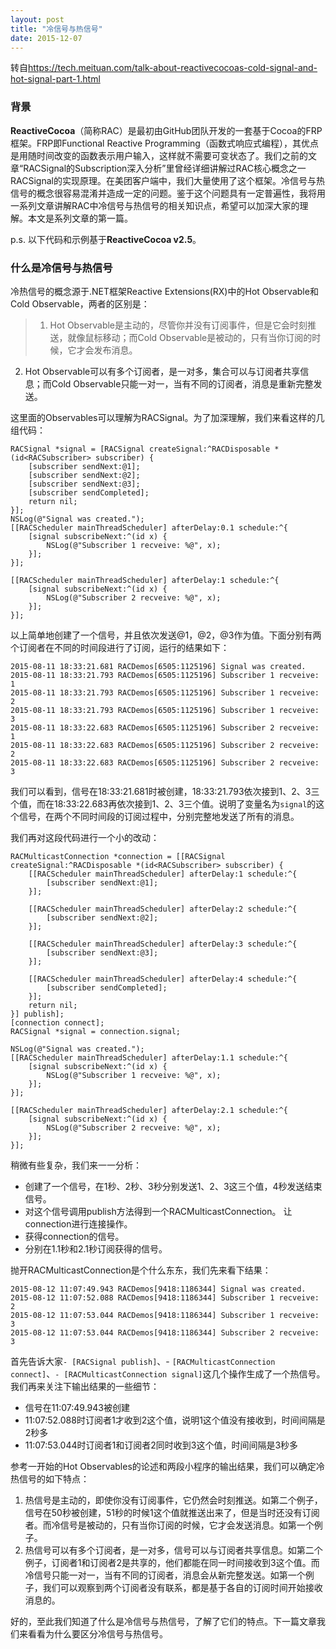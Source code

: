 ```yaml
---
layout: post
title: "冷信号与热信号"
date: 2015-12-07
---
```


转自<https://tech.meituan.com/talk-about-reactivecocoas-cold-signal-and-hot-signal-part-1.html>

### 背景

**ReactiveCocoa**（简称RAC）是最初由GitHub团队开发的一套基于Cocoa的FRP框架。FRP即Functional Reactive Programming（函数式响应式编程），其优点是用随时间改变的函数表示用户输入，这样就不需要可变状态了。我们之前的文章“RACSignal的Subscription深入分析”里曾经详细讲解过RAC核心概念之一RACSignal的实现原理。在美团客户端中，我们大量使用了这个框架。冷信号与热信号的概念很容易混淆并造成一定的问题。鉴于这个问题具有一定普遍性，我将用一系列文章讲解RAC中冷信号与热信号的相关知识点，希望可以加深大家的理解。本文是系列文章的第一篇。

p.s. 以下代码和示例基于**ReactiveCocoa v2.5**。

### 什么是冷信号与热信号
冷热信号的概念源于.NET框架Reactive Extensions(RX)中的Hot Observable和Cold Observable，两者的区别是：

>1. Hot Observable是主动的，尽管你并没有订阅事件，但是它会时刻推送，就像鼠标移动；而Cold Observable是被动的，只有当你订阅的时候，它才会发布消息。
2. Hot Observable可以有多个订阅者，是一对多，集合可以与订阅者共享信息；而Cold Observable只能一对一，当有不同的订阅者，消息是重新完整发送。


这里面的Observables可以理解为RACSignal。为了加深理解，我们来看这样的几组代码：

    RACSignal *signal = [RACSignal createSignal:^RACDisposable *(id<RACSubscriber> subscriber) {
        [subscriber sendNext:@1];
        [subscriber sendNext:@2];
        [subscriber sendNext:@3];
        [subscriber sendCompleted];
        return nil;
    }];
    NSLog(@"Signal was created.");
    [[RACScheduler mainThreadScheduler] afterDelay:0.1 schedule:^{
        [signal subscribeNext:^(id x) {
            NSLog(@"Subscriber 1 recveive: %@", x);
        }];
    }];

    [[RACScheduler mainThreadScheduler] afterDelay:1 schedule:^{
        [signal subscribeNext:^(id x) {
            NSLog(@"Subscriber 2 recveive: %@", x);
        }];
    }];
以上简单地创建了一个信号，并且依次发送@1，@2，@3作为值。下面分别有两个订阅者在不同的时间段进行了订阅，运行的结果如下：

	2015-08-11 18:33:21.681 RACDemos[6505:1125196] Signal was created.
	2015-08-11 18:33:21.793 RACDemos[6505:1125196] Subscriber 1 recveive: 1
	2015-08-11 18:33:21.793 RACDemos[6505:1125196] Subscriber 1 recveive: 2
	2015-08-11 18:33:21.793 RACDemos[6505:1125196] Subscriber 1 recveive: 3
	2015-08-11 18:33:22.683 RACDemos[6505:1125196] Subscriber 2 recveive: 1
	2015-08-11 18:33:22.683 RACDemos[6505:1125196] Subscriber 2 recveive: 2
	2015-08-11 18:33:22.683 RACDemos[6505:1125196] Subscriber 2 recveive: 3
我们可以看到，信号在18:33:21.681时被创建，18:33:21.793依次接到1、2、3三个值，而在18:33:22.683再依次接到1、2、3三个值。说明了变量名为`signal`的这个信号，在两个不同时间段的订阅过程中，分别完整地发送了所有的消息。

我们再对这段代码进行一个小的改动：

    RACMulticastConnection *connection = [[RACSignal createSignal:^RACDisposable *(id<RACSubscriber> subscriber) {
        [[RACScheduler mainThreadScheduler] afterDelay:1 schedule:^{
            [subscriber sendNext:@1];
        }];

        [[RACScheduler mainThreadScheduler] afterDelay:2 schedule:^{
            [subscriber sendNext:@2];
        }];

        [[RACScheduler mainThreadScheduler] afterDelay:3 schedule:^{
            [subscriber sendNext:@3];
        }];

        [[RACScheduler mainThreadScheduler] afterDelay:4 schedule:^{
            [subscriber sendCompleted];
        }];
        return nil;
    }] publish];
    [connection connect];
    RACSignal *signal = connection.signal;

    NSLog(@"Signal was created.");
    [[RACScheduler mainThreadScheduler] afterDelay:1.1 schedule:^{
        [signal subscribeNext:^(id x) {
            NSLog(@"Subscriber 1 recveive: %@", x);
        }];
    }];

    [[RACScheduler mainThreadScheduler] afterDelay:2.1 schedule:^{
        [signal subscribeNext:^(id x) {
            NSLog(@"Subscriber 2 recveive: %@", x);
        }];
    }];
稍微有些复杂，我们来一一分析：

* 创建了一个信号，在1秒、2秒、3秒分别发送1、2、3这三个值，4秒发送结束信号。
* 对这个信号调用publish方法得到一个RACMulticastConnection。
让connection进行连接操作。
* 获得connection的信号。
* 分别在1.1秒和2.1秒订阅获得的信号。

抛开RACMulticastConnection是个什么东东，我们先来看下结果：

	2015-08-12 11:07:49.943 RACDemos[9418:1186344] Signal was created.
	2015-08-12 11:07:52.088 RACDemos[9418:1186344] Subscriber 1 recveive: 2
	2015-08-12 11:07:53.044 RACDemos[9418:1186344] Subscriber 1 recveive: 3
	2015-08-12 11:07:53.044 RACDemos[9418:1186344] Subscriber 2 recveive: 3
首先告诉大家`- [RACSignal publish]`、- `[RACMulticastConnection connect]`、`- [RACMulticastConnection signal]`这几个操作生成了一个热信号。
我们再来关注下输出结果的一些细节：

* 信号在11:07:49.943被创建
* 11:07:52.088时订阅者1才收到2这个值，说明1这个值没有接收到，时间间隔是2秒多
* 11:07:53.044时订阅者1和订阅者2同时收到3这个值，时间间隔是3秒多

参考一开始的Hot Observables的论述和两段小程序的输出结果，我们可以确定冷热信号的如下特点：

1. 热信号是主动的，即使你没有订阅事件，它仍然会时刻推送。如第二个例子，信号在50秒被创建，51秒的时候1这个值就推送出来了，但是当时还没有订阅者。而冷信号是被动的，只有当你订阅的时候，它才会发送消息。如第一个例子。
2. 热信号可以有多个订阅者，是一对多，信号可以与订阅者共享信息。如第二个例子，订阅者1和订阅者2是共享的，他们都能在同一时间接收到3这个值。而冷信号只能一对一，当有不同的订阅者，消息会从新完整发送。如第一个例子，我们可以观察到两个订阅者没有联系，都是基于各自的订阅时间开始接收消息的。

好的，至此我们知道了什么是冷信号与热信号，了解了它们的特点。下一篇文章我们来看看为什么要区分冷信号与热信号。


